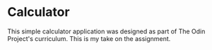 # Calculator

This simple calculator application was designed as part of The Odin Project's curriculum. 
This is my take on the assignment. 

